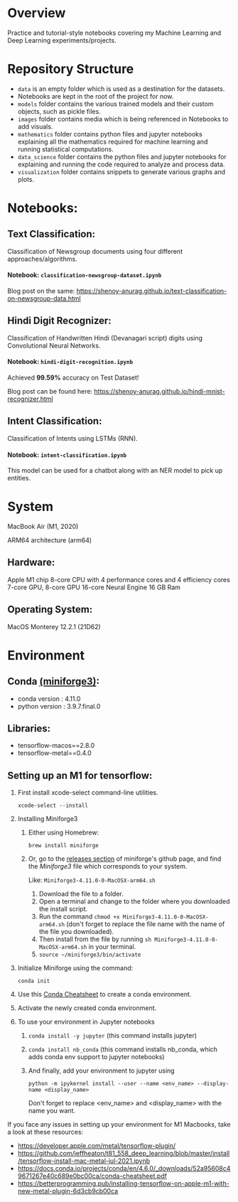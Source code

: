 # Overview
Practice and tutorial-style notebooks covering my Machine Learning and Deep Learning experiments/projects.

# Repository Structure
- `data` is an empty folder which is used as a destination for the datasets.
- Notebooks are kept in the root of the project for now.
- `models` folder contains the various trained models and their custom objects, such as pickle files.
- `images` folder contains media which is being referenced in Notebooks to add visuals.
- `mathematics` folder contains python files and jupyter notebooks explaining all the mathematics required for machine learning and running statistical computations.
- `data_science` folder contains the python files and jupyter notebooks for explaining and running the code required to analyze and process data.
- `visualization` folder contains snippets to generate various graphs and plots.

# Notebooks:
## Text Classification:
Classification of Newsgroup documents using four different approaches/algorithms.

#### Notebook: `classification-newsgroup-dataset.ipynb`

Blog post on the same: <https://shenoy-anurag.github.io/text-classification-on-newsgroup-data.html>

## Hindi Digit Recognizer:
Classification of Handwritten Hindi (Devanagari script) digits using Convolutional Neural Networks.

#### Notebook: `hindi-digit-recognition.ipynb`

Achieved **99.59%** accuracy on Test Dataset!

Blog post can be found here: <https://shenoy-anurag.github.io/hindi-mnist-recognizer.html>

## Intent Classification:
Classification of Intents using LSTMs (RNN).

#### Notebook: `intent-classification.ipynb`

This model can be used for a chatbot along with an NER model to pick up entities.

# System
MacBook Air (M1, 2020)

ARM64 architecture (arm64)

## Hardware:
Apple M1 chip
8-core CPU with 4 performance cores and 4 efficiency cores
7-core GPU, 8-core GPU
16-core Neural Engine
16 GB Ram

## Operating System:
MacOS Monterey 12.2.1 (21D62)

# Environment
## Conda [(miniforge3)](https://github.com/conda-forge/miniforge):
- conda version : 4.11.0
- python version : 3.9.7.final.0

## Libraries:
- tensorflow-macos==2.8.0
- tensorflow-metal==0.4.0

## Setting up an M1 for tensorflow:
1. First install xcode-select command-line utilities. 

    `xcode-select --install`

2. Installing Miniforge3
   1. Either using Homebrew:
   
      `brew install miniforge`
   2. Or, go to the [releases section](https://github.com/conda-forge/miniforge/releases/latest) of miniforge's github page, and find the *Miniforge3* file which corresponds to your system.
      
      Like: `Miniforge3-4.11.0-0-MacOSX-arm64.sh`
      1. Download the file to a folder.
      2. Open a terminal and change to the folder where you downloaded the install script.
      3. Run the command `chmod +x Miniforge3-4.11.0-0-MacOSX-arm64.sh` (don't forget to replace the file name with the name of the file you downloaded).
      4. Then install from the file by running `sh Miniforge3-4.11.0-0-MacOSX-arm64.sh` in your terminal.
      5. `source ~/miniforge3/bin/activate`

3. Initialize Miniforge using the command:
   
    `conda init`
4. Use this [Conda Cheatsheet](https://docs.conda.io/projects/conda/en/4.6.0/_downloads/52a95608c49671267e40c689e0bc00ca/conda-cheatsheet.pdf) to create a conda environment.
5. Activate the newly created conda environment.
6. To use your environment in Jupyter notebooks
   1. `conda install -y jupyter` (this command installs jupyter)
   2. `conda install nb_conda` (this command installs nb_conda, which adds conda env support to jupyter notebooks)
   3. And finally, add your environment to jupyter using 
      
      `python -m ipykernel install --user --name <env_name> --display-name <display_name>`
      
       Don't forget to replace <env_name> and <display_name> with the name you want.

If you face any issues in setting up your environment for M1 Macbooks, take a look at these resources:
- <https://developer.apple.com/metal/tensorflow-plugin/>
- <https://github.com/jeffheaton/t81_558_deep_learning/blob/master/install/tensorflow-install-mac-metal-jul-2021.ipynb>
- <https://docs.conda.io/projects/conda/en/4.6.0/_downloads/52a95608c49671267e40c689e0bc00ca/conda-cheatsheet.pdf>
- <https://betterprogramming.pub/installing-tensorflow-on-apple-m1-with-new-metal-plugin-6d3cb9cb00ca>
